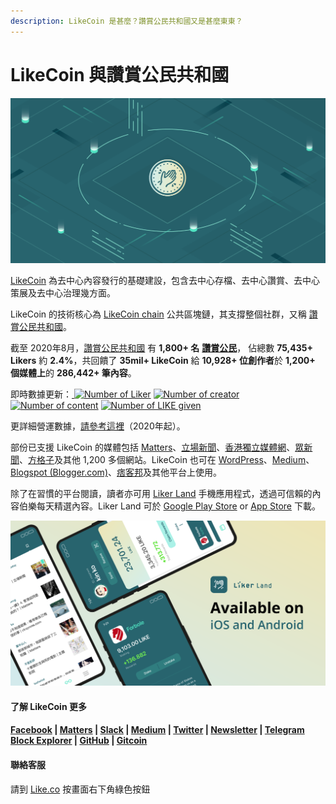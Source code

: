 ```yaml
---
description: LikeCoin 是甚麼？讚賞公民共和國又是甚麼東東？
---
```


# LikeCoin 與讚賞公民共和國

![](.gitbook/assets/likecoin_presskit_likecoin_asset_likecoinfeature.png)

[LikeCoin](https://like.co/) 為去中心內容發行的基礎建設，包含去中心存檔、去中心讚賞、去中心策展及去中心治理幾方面。

LikeCoin 的技術核心為 [LikeCoin chain](https://likecoin.bigdipper.live/) 公共區塊鏈，其支撐整個社群，又稱 [讚賞公民共和國](https://like.co/in/getapp)。‌

截至 2020年8月，[讚賞公民共和國](https://like.co/in/getapp) 有 **1,800+ 名** [**讚賞公民**](https://liker.land/civic)， 佔總數 **75,435+ Likers** 約 **2.4%**，共回饋了 **35mil+ LikeCoin** 給 **10,928+ 位創作者**於 **1,200+ 個媒體上**的 **286,442+ 筆內容**。‌

即時數據更新：[ ![Number of Liker](https://static.like.co/badge/stats/liker.svg)](https://like.co/) [![Number of creator](https://static.like.co/badge/stats/creator.svg)](https://like.co/) [![Number of content](https://static.like.co/badge/stats/content.svg)](https://like.co/) [![Number of LIKE given](https://static.like.co/badge/stats/LIKE.svg)](https://like.co/)

更詳細營運數據，[請參考這裡](https://datastudio.google.com/u/0/reporting/e6168171-b61d-4871-b39f-7b6308f2facc/page/qgR)（2020年起）。

部份已支援 LikeCoin 的媒體包括 [Matters](https://matters.news/)、[立場新聞](https://www.thestandnews.com/)、[香港獨立媒體網](https://www.inmediahk.net/)、[眾新聞](https://www.hkcnews.com/)、[方格子](https://vocus.cc/)及其他 1,200 多個網站。LikeCoin 也可在 [WordPress](https://zh-hk.wordpress.org/plugins/likecoin/)、[Medium](https://medium.com/)、[Blogspot \(Blogger.com\)](https://www.blogger.com/)、[痞客邦](https://appmarket.pixnet.tw/#!/addon/1331)及其他平台上使用。‌

除了在習慣的平台閱讀，讀者亦可用 [Liker Land](https://like.co/in/getapp) 手機應用程式，透過可信賴的內容伯樂每天精選內容。Liker Land 可於 [Google Play Store](https://play.google.com/store/apps/details?id=com.oice&hl=en) or [App Store](https://apps.apple.com/hk/app/liker-land/id1248232355) 下載。 

![](.gitbook/assets/likecoin_ad72_appstore_og_ios_android.png)

#### 了解 LikeCoin 更多

#### [Facebook](https://www.facebook.com/Liker.Land/) \| [Matters](https://matters.news/@likecoin) \| [Slack](https://join.g0v.tw/) \| [Medium](https://medium.com/likecoin) \| [Twitter](https://twitter.com/likecoin) \| [Newsletter](https://likecoin.substack.com/) \| [Telegram](https://t.me/likecoin) [Block Explorer](https://likecoin.bigdipper.live/) \| [GitHub](https://github.com/likecoin) \| [Gitcoin](https://gitcoin.co/grants/634/likecoin-republic-of-liker-land)

#### 聯絡客服

請到 [Like.co](https://like.co/) 按畫面右下角綠色按鈕

